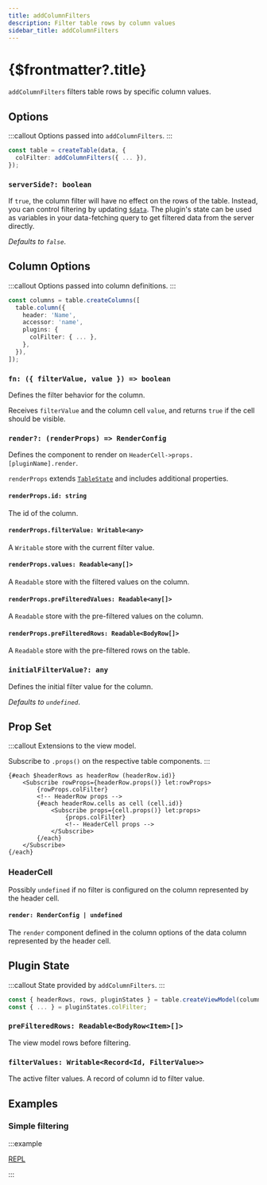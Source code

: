 ```yaml
---
title: addColumnFilters
description: Filter table rows by column values
sidebar_title: addColumnFilters
---
```


<script>
  import { useHljs } from '$lib/utils/useHljs';
  useHljs('ts');
</script>

# {$frontmatter?.title}

`addColumnFilters` filters table rows by specific column values.

## Options

:::callout
Options passed into `addColumnFilters`.
:::

```ts {3}
const table = createTable(data, {
  colFilter: addColumnFilters({ ... }),
});
```

### `serverSide?: boolean`

If `true`, the column filter will have no effect on the rows of the table. Instead, you can control filtering by updating [`$data`](../api/create-table.md#createtable-data-plugins-table). The plugin's state can be used as variables in your data-fetching query to get filtered data from the server directly.

_Defaults to `false`_.

## Column Options

:::callout
Options passed into column definitions.
:::

```ts {7}
const columns = table.createColumns([
  table.column({
    header: 'Name',
    accessor: 'name',
    plugins: {
      colFilter: { ... },
    },
  }),
]);
```

### `fn: ({ filterValue, value }) => boolean`

Defines the filter behavior for the column.

Receives `filterValue` and the column cell `value`, and returns `true` if the cell should be visible.

### `render?: (renderProps) => RenderConfig`

Defines the component to render on `HeaderCell->props.[pluginName].render`.

`renderProps` extends [`TableState`](../api/table-state.md) and includes additional properties.

#### `renderProps.id: string`

The id of the column.

#### `renderProps.filterValue: Writable<any>`

A `Writable` store with the current filter value.

#### `renderProps.values: Readable<any[]>`

A `Readable` store with the filtered values on the column.

#### `renderProps.preFilteredValues: Readable<any[]>`

A `Readable` store with the pre-filtered values on the column.

#### `renderProps.preFilteredRows: Readable<BodyRow[]>`

A `Readable` store with the pre-filtered rows on the table.

### `initialFilterValue?: any`

Defines the initial filter value for the column.

_Defaults to `undefined`_.

## Prop Set

:::callout
Extensions to the view model.

Subscribe to `.props()` on the respective table components.
:::

```svelte
{#each $headerRows as headerRow (headerRow.id)}
    <Subscribe rowProps={headerRow.props()} let:rowProps>
        {rowProps.colFilter}
        <!-- HeaderRow props -->
        {#each headerRow.cells as cell (cell.id)}
            <Subscribe props={cell.props()} let:props>
                {props.colFilter}
                <!-- HeaderCell props -->
            </Subscribe>
        {/each}
    </Subscribe>
{/each}
```

### HeaderCell

Possibly `undefined` if no filter is configured on the column represented by the header cell.

#### `render: RenderConfig | undefined`

The `render` component defined in the column options of the data column represented by the header cell.

## Plugin State

:::callout
State provided by `addColumnFilters`.
:::

```ts {3}
const { headerRows, rows, pluginStates } = table.createViewModel(columns);
const { ... } = pluginStates.colFilter;
```

### `preFilteredRows: Readable<BodyRow<Item>[]>`

The view model rows before filtering.

### `filterValues: Writable<Record<Id, FilterValue>>`

The active filter values. A record of column id to filter value.

## Examples

### Simple filtering

:::example

[REPL](https://svelte.dev/repl/e5da30febf484b39b7a0c2c4030ce5c9?version=3.48.0)

<script>
  import SimpleFilteringDemo from './SimpleFilteringDemo.svelte';
</script>
<SimpleFilteringDemo />
:::
